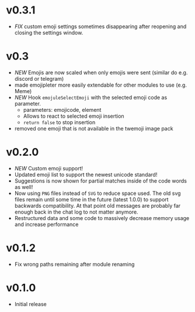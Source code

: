 # v0.3.1

- *FIX* custom emoji settings sometimes disappearing after reopening and closing the settings window.

# v0.3

- *NEW* Emojis are now scaled when only emojis were sent (similar do e.g. discord or telegram)
- made emojipleter more easily extendable for other modules to use (e.g. Meme)
- *NEW* Hook ``emojuleSelectEmoji`` with the selected emoji code as parameter.
  - parameters: emojicode, element
  - Allows to react to selected emoji insertion
  - ``return false`` to stop insertion
- removed one emoji that is not available in the twemoji image pack

# v0.2.0

- *NEW* Custom emoji support!
- Updated emoji list to support the newest unicode standard!
- Suggestions is now shown for partial matches inside of the code words as well!
- Now using ``PNG`` files instead of ``SVG`` to reduce space used. The old svg files remain until some time in the future (latest 1.0.0) to support backwards compatibility. At that point old messages are probably far enough back in the chat log to not matter anymore.
- Restructured data and some code to massively decrease memory usage and increase performance

# v0.1.2

- Fix wrong paths remaining after module renaming

# v0.1.0

* Initial release